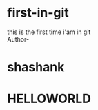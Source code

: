 # first-in-git
this is the first time i'am in git
<br/>Author-<h1/>shashank<h1/>
<h1>HELLOWORLD<h1/>
